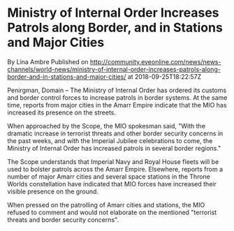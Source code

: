 # Ministry of Internal Order Increases Patrols along Border, and in Stations and Major Cities
By Lina Ambre
Published on http://community.eveonline.com/news/news-channels/world-news/ministry-of-internal-order-increases-patrols-along-border-and-in-stations-and-major-cities/ at 2018-09-25T18:22:57Z

Penirgman, Domain – The Ministry of Internal Order has ordered its customs and border control forces to increase patrols in border systems. At the same time, reports from major cities in the Amarr Empire indicate that the MIO has increased its presence on the streets.

When approached by the Scope, the MIO spokesman said, "With the dramatic increase in terrorist threats and other border security concerns in the past weeks, and with the Imperial Jubilee celebrations to come, the Ministry of Internal Order has increased patrols in several border regions."

The Scope understands that Imperial Navy and Royal House fleets will be used to bolster patrols across the Amarr Empire. Elsewhere, reports from a number of major Amarr cities and several space stations in the Throne Worlds constellation have indicated that MIO forces have increased their visible presence on the ground.

When pressed on the patrolling of Amarr cities and stations, the MIO refused to comment and would not elaborate on the mentioned "terrorist threats and border security concerns".

